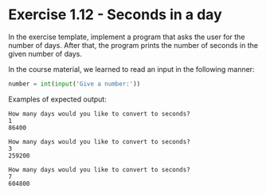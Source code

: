 # Exercise 1.12 - Seconds in a day

In the exercise template, implement a program that asks the user for the number of days. After that, the program prints the number of seconds in the given number of days.

In the course material, we learned to read an input in the following manner:

```python
number = int(input('Give a number:'))
```

Examples of expected output:

```plaintext
How many days would you like to convert to seconds?
1
86400
```

```plaintext
How many days would you like to convert to seconds?
3
259200
```

```plaintext
How many days would you like to convert to seconds?
7
604800
```
